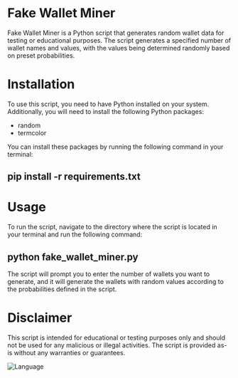 # **Fake Wallet Miner**
Fake Wallet Miner is a Python script that generates random wallet data for testing or educational purposes. The script generates a specified number of wallet names and values, with the values being determined randomly based on preset probabilities.

# **Installation**
To use this script, you need to have Python installed on your system. Additionally, you will need to install the following Python packages:

- random
- termcolor

You can install these packages by running the following command in your terminal:

## pip install -r requirements.txt

# **Usage**

To run the script, navigate to the directory where the script is located in your terminal and run the following command:


## python fake_wallet_miner.py
The script will prompt you to enter the number of wallets you want to generate, and it will generate the wallets with random values according to the probabilities defined in the script.

# **Disclaimer**
This script is intended for educational or testing purposes only and should not be used for any malicious or illegal activities. The script is provided as-is without any warranties or guarantees.

![Language](https://img.shields.io/badge/language-Python-blue.svg)
